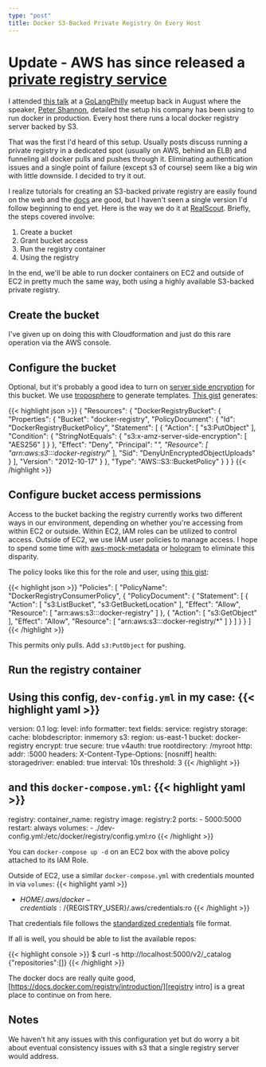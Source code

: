 ```yaml
---
type: "post"
title: Docker S3-Backed Private Registry On Every Host
---
```


# **Update** - AWS has since released a [private registry service](/2015/12/23/aws-ec2-container-registry-is-better.html)

I attended [this talk][Talk] at a [GoLangPhilly][GoLangPhilly] meetup back in August where the speaker,
[Peter Shannon][pietrojs], detailed the setup his company has been using to run docker in production.  Every host there
runs a local docker registry server backed by S3.

That was the first I'd heard of this setup.  Usually posts discuss running a private registry in a dedicated spot
(usually on AWS, behind an ELB) and funneling all docker pulls and pushes through it.  Eliminating authentication issues
and a single point of failure (except s3 of course) seem like a big win with little downside.  I decided to try it out.

I realize tutorials for creating an S3-backed private registry are easily found on the web and the
[docs][docker registry configuration] are good, but I haven't seen a single version I'd follow beginning to end yet.
Here is the way we do it at [RealScout][RealScout].  Briefly, the steps covered involve:

1. Create a bucket
1. Grant bucket access
1. Run the registry container
1. Using the registry

In the end, we'll be able to run docker containers on EC2 and outside of EC2 in pretty much the same way, both using a
highly available S3-backed private registry.

## Create the bucket

I've given up on doing this with Cloudformation and just do this rare operation via the AWS console.

## Configure the bucket

Optional, but it's probably a good idea to turn on [server side encryption][SSE] for this bucket.  We use
[troposphere][tropogit] to generate templates.  [This gist][ssegist] generates:

{{< highlight json >}}
{
    "Resources": {
        "DockerRegistryBucket": {
            "Properties": {
                "Bucket": "docker-registry",
                "PolicyDocument": {
                    "Id": "DockerRegistryBucketPolicy",
                    "Statement": [
                        {
                            "Action": [
                                "s3:PutObject"
                            ],
                            "Condition": {
                                "StringNotEquals": {
                                    "s3:x-amz-server-side-encryption": [
                                        "AES256"
                                    ]
                                }
                            },
                            "Effect": "Deny",
                            "Principal": "*",
                            "Resource": [
                                "arn:aws:s3:::docker-registry/*"
                            ],
                            "Sid": "DenyUnEncryptedObjectUploads"
                        }
                    ],
                    "Version": "2012-10-17"
                }
            },
            "Type": "AWS::S3::BucketPolicy"
        }
    }
}
{{< /highlight >}}

## Configure bucket access permissions

Access to the bucket backing the registry currently works two different ways in our environment, depending on whether
you're accessing from within EC2 or outside.  Within EC2, IAM roles can be utilized to control access.  Outside of EC2,
we use IAM user policies to manage access.  I hope to spend some time with [aws-mock-metadata][awsmockmetagit] or
[hologram][hologramgit] to eliminate this disparity.

The policy looks like this for the role and user, using [this gist][ssegist]:

{{< highlight json >}}
"Policies": [
	"PolicyName": "DockerRegistryConsumerPolicy",
	{
		"PolicyDocument": {
			"Statement": [
				{
					"Action": [
						"s3:ListBucket",
						"s3:GetBucketLocation"
					],
					"Effect": "Allow",
					"Resource": [
                        "arn:aws:s3:::docker-registry"
					]
				},
				{
                    "Action": [
                        "s3:GetObject"
					],
					"Effect": "Allow",
					"Resource": [
                        "arn:aws:s3:::docker-registry/*"
					]
				}
			]
		}
	}
]
{{< /highlight >}}

This permits only pulls.  Add `s3:PutObject` for pushing.

## Run the registry container

Using this config, `dev-config.yml` in my case:
{{< highlight yaml >}}
---
version: 0.1
log:
  level: info
  formatter: text
  fields:
    service: registry
storage:
  cache:
    blobdescriptor: inmemory
  s3:
    region: us-east-1
    bucket: docker-registry
    encrypt: true
    secure: true
    v4auth: true
    rootdirectory: /myroot
http:
  addr: :5000
  headers:
    X-Content-Type-Options: [nosniff]
health:
  storagedriver:
    enabled: true
    interval: 10s
    threshold: 3
{{< /highlight >}}

and this `docker-compose.yml`:
{{< highlight yaml >}}
---
registry:
  container_name: registry
  image: registry:2
  ports:
    - 5000:5000
  restart: always
  volumes:
    - ./dev-config.yml:/etc/docker/registry/config.yml:ro
{{< /highlight >}}

You can `docker-compose up -d` on an EC2 box with the above policy attached to its IAM Role.

Outside of EC2, use a similar `docker-compose.yml` with credentials mounted in via `volumes`:
{{< highlight yaml >}}
- ${HOME}/.aws/docker-credentials:/${REGISTRY_USER}/.aws/credentials:ro
{{< /highlight >}}

That credentials file follows the [standardized credentials][awscredstandard] file format.

If all is well, you should be able to list the available repos:

{{< highlight console >}}
$ curl -s http://localhost:5000/v2/_catalog
{"repositories":[]}
{{< /highlight >}}

The docker docs are really quite good, [https://docs.docker.com/registry/introduction/][registry intro] is a great place
to continue on from here.

## Notes

We haven't hit any issues with this configuration yet but do worry a bit about eventual consistency issues with s3 that
a single registry server would address.

[GoLangPhilly]: http://www.meetup.com/GoLangPhilly
[RealScout]: http://realscout.com
[SSE]: http://docs.aws.amazon.com/AmazonS3/latest/dev/UsingServerSideEncryption.html
[Talk]: http://peterjshan.com/speaking/2015/08/golangphilly-phillydevops-combined-meetup/
[awscredstandard]: https://blogs.aws.amazon.com/security/post/Tx3D6U6WSFGOK2H/A-New-and-Standardized-Way-to-Manage-Credentials-in-the-AWS-SDKs
[awsmockmetagit]: https://github.com/dump247/aws-mock-metadata
[docker registry configuration]: https://docs.docker.com/registry/configuration/
[hologramgit]: https://github.com/AdRoll/hologram
[pietrojs]: https://github.com/pietrojs
[policygist]: https://gist.github.com/graphaelli/0d5cfb24c4255daab1a5
[registry intro]: https://docs.docker.com/registry/introduction/
[ssegist]: https://gist.github.com/graphaelli/3a1e43cb94b3e7e36ce5
[tropogit]: https://github.com/cloudtools/troposphere
